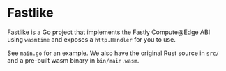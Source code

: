 # Fastlike

Fastlike is a Go project that implements the Fastly Compute@Edge ABI using `wasmtime` and exposes
a `http.Handler` for you to use.

See `main.go` for an example. We also have the original Rust source in `src/` and a pre-built wasm
binary in `bin/main.wasm`.
